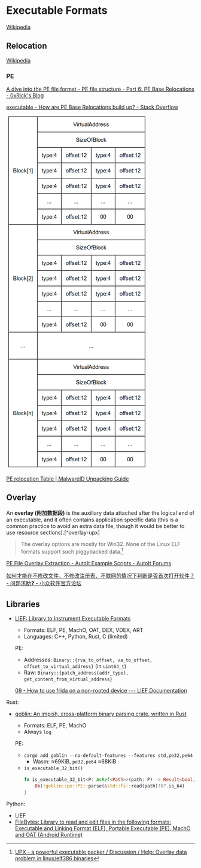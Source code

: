 # Executable Formats
[Wikipedia](https://en.wikipedia.org/wiki/Executable_and_Linkable_Format)

## Relocation
[Wikipedia](https://en.wikipedia.org/wiki/Relocation_(computing))

### PE
[A dive into the PE file format - PE file structure - Part 6: PE Base Relocations - 0xRick's Blog](https://0xrick.github.io/win-internals/pe7/)

[executable - How are PE Base Relocations build up? - Stack Overflow](https://stackoverflow.com/questions/17436668/how-are-pe-base-relocations-build-up)

![](images/README/relocation-pe.png)

[PE relocation Table | MalwareID Unpacking Guide](http://malwareid.in/unpack/unpacking-basics/pe-relocation-table)

## Overlay
An **overlay (附加数据段)** is the auxiliary data attached after the logical end of an executable, and it often contains application specific data (this is a common practice to avoid an extra data file, though it would be better to use resource sections).[^overlay-upx]

> The overlay options are mostly for Win32. None of the Linux ELF formats support such piggybacked data.[^overlay-upx-linux]

[PE File Overlay Extraction - AutoIt Example Scripts - AutoIt Forums](https://www.autoitscript.com/forum/topic/153277-pe-file-overlay-extraction/)

[如何才能在不修改文件，不修改注册表、不联网的情况下判断是否首次打开软件？ - 问题求助❓ - 小众软件官方论坛](https://meta.appinn.net/t/topic/50462?u=chaoses_ib)


[^upx]: [upx(1): compress/expand executable files - Linux man page](https://linux.die.net/man/1/upx)
[^overlay-upx-linux]: [UPX - a powerful executable packer / Discussion / Help: Overlay data problem in linux/elf386 binaries](https://sourceforge.net/p/upx/discussion/6806/thread/79e2a6b8/)

## Libraries
- [LIEF: Library to Instrument Executable Formats](https://github.com/lief-project/LIEF)
  - Formats: ELF, PE, MachO, OAT, DEX, VDEX, ART
  - Languages: C++, Python, Rust, C (limited)
  
  PE:
  - Addresses: `Binary::{rva_to_offset, va_to_offset, offset_to_virtual_address}` (in `uint64_t`)
  - Raw: `Binary::{patch_address(addr_type), get_content_from_virtual_address}`

  [09 - How to use frida on a non-rooted device --- LIEF Documentation](https://lief-project.github.io/doc/latest/tutorials/09_frida_lief.html)

Rust:
- [goblin: An impish, cross-platform binary parsing crate, written in Rust](https://github.com/m4b/goblin)
  - Formats: ELF, PE, MachO
  - Always `log`
  
  PE:
  - `cargo add goblin --no-default-features --features std,pe32,pe64`
    - Wasm: ≈69KiB, `pe32,pe64` ≈68KiB
  - `is_executable_32_bit()`
    ```rust
    fn is_executable_32_bit<P: AsRef<Path>>(path: P) -> Result<bool, anyhow::Error> {
        Ok(!goblin::pe::PE::parse(&std::fs::read(path)?)?.is_64)
    }
    ```

Python:
- LIEF
- [FileBytes: Library to read and edit files in the following formats: Executable and Linking Format (ELF), Portable Executable (PE), MachO and OAT (Android Runtime)](https://github.com/sashs/filebytes)